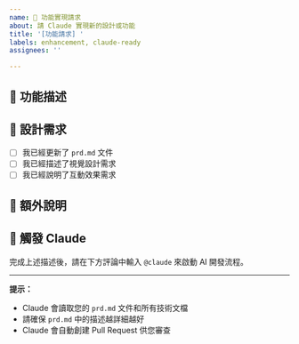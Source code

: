 ```yaml
---
name: 🎨 功能實現請求
about: 請 Claude 實現新的設計或功能
title: '[功能請求] '
labels: enhancement, claude-ready
assignees: ''

---
```


## 📝 功能描述

<!-- 請簡單描述您想要實現的功能 -->

## 🎯 設計需求

<!-- 如果您已經修改了 prd.md，請在這裡簡單說明主要改動 -->

- [ ] 我已經更新了 `prd.md` 文件
- [ ] 我已經描述了視覺設計需求
- [ ] 我已經說明了互動效果需求

## 💬 額外說明

<!-- 任何其他想告訴 Claude 的資訊 -->

## 🤖 觸發 Claude

完成上述描述後，請在下方評論中輸入 `@claude` 來啟動 AI 開發流程。

---

**提示：**
- Claude 會讀取您的 `prd.md` 文件和所有技術文檔
- 請確保 `prd.md` 中的描述越詳細越好
- Claude 會自動創建 Pull Request 供您審查